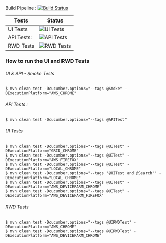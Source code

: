 
Build Pipeline : [![Build Status](https://dev.azure.com/MYAzureWorkshopExecution/AZURE_WORKSHOP_PROJECT/_apis/build/status/FUNCTIONALASSURANCE-BUILD-RELEASE?branchName=master)](https://dev.azure.com/MYAzureWorkshopExecution/AZURE_WORKSHOP_PROJECT/_build/latest?definitionId=3&branchName=master)

Tests | Status
----|----
UI Tests| ![UI Tests](https://vsrm.dev.azure.com/MYAzureWorkshopExecution/_apis/public/Release/badge/431c5cbe-5f90-4471-925f-560b72caeb89/1/1)
API Tests:| ![API Tests](https://vsrm.dev.azure.com/MYAzureWorkshopExecution/_apis/public/Release/badge/431c5cbe-5f90-4471-925f-560b72caeb89/1/2)
RWD Tests|  ![RWD Tests](https://vsrm.dev.azure.com/MYAzureWorkshopExecution/_apis/public/Release/badge/431c5cbe-5f90-4471-925f-560b72caeb89/1/3)

### How to run the UI and RWD Tests

###### UI & API - Smoke Tests
```
$ mvn clean test -Dcucumber.options="--tags @Smoke" -DExecutionPlatform="AWS_CHROME"
```

###### API Tests :
```
$ mvn clean test -Dcucumber.options="--tags @APITest"
```

###### UI Tests
```
$ mvn clean test -Dcucumber.options="--tags @UITest" -DExecutionPlatform="GRID_CHROME"
$ mvn clean test -Dcucumber.options="--tags @UITest" -DExecutionPlatform="AWS_FIREFOX"
$ mvn clean test -Dcucumber.options="--tags @UITest" -DExecutionPlatform="LOCAL_CHROME"
$ mvn clean test -Dcucumber.options="--tags '@UITest and @Search'" -DExecutionPlatform="LOCAL_CHROME"
$ mvn clean test -Dcucumber.options="--tags @UITest" -DExecutionPlatform="AWS_DEVICEFARM_CHROME"
$ mvn clean test -Dcucumber.options="--tags @UITest" -DExecutionPlatform="AWS_DEVICEFARM_FIREFOX"

```

###### RWD Tests
```
$ mvn clean test -Dcucumber.options="--tags @UIRWDTest" -DExecutionPlatform="AWS_CHROME"
$ mvn clean test -Dcucumber.options="--tags @UIRWDTest" -DExecutionPlatform="AWS_DEVICEFARM_CHROME"

```